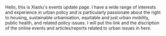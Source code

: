 Hello, this is Xiaolu's events update page. I have a wide range of interests and experience in urban policy and is particularly passionate
about the right to housing, sustainable urbanisation, equitable and just urban mobility, public health, and related policy issues. I will put the link and the discription of the online events and articles/reports related to urban issues in here. 
